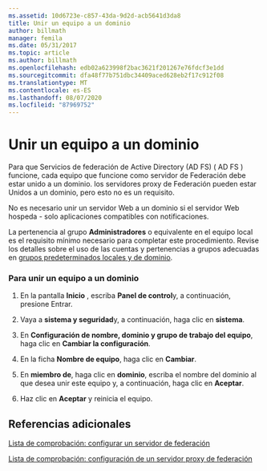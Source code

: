 ```yaml
---
ms.assetid: 10d6723e-c857-43da-9d2d-acb5641d3da8
title: Unir un equipo a un dominio
author: billmath
manager: femila
ms.date: 05/31/2017
ms.topic: article
ms.author: billmath
ms.openlocfilehash: edb02a623998f2bac3621f201267e76fdcf3e1dd
ms.sourcegitcommit: dfa48f77b751dbc34409aced628eb2f17c912f08
ms.translationtype: MT
ms.contentlocale: es-ES
ms.lasthandoff: 08/07/2020
ms.locfileid: "87969752"
---
```

# <a name="join-a-computer-to-a-domain"></a>Unir un equipo a un dominio

Para que Servicios de federación de Active Directory (AD FS) \( AD FS \) funcione, cada equipo que funcione como servidor de Federación debe estar unido a un dominio. los servidores proxy de Federación pueden estar Unidos a un dominio, pero esto no es un requisito.

No es necesario unir un servidor Web a un dominio si el servidor Web hospeda \- solo aplicaciones compatibles con notificaciones.

La pertenencia al grupo **Administradores** o equivalente en el equipo local es el requisito mínimo necesario para completar este procedimiento.  Revise los detalles sobre el uso de las cuentas y pertenencias a grupos adecuadas en [grupos predeterminados locales y de dominio](https://go.microsoft.com/fwlink/?LinkId=83477).

### <a name="to-join-a-computer-to-a-domain"></a>Para unir un equipo a un dominio

1.  En la pantalla **Inicio** , escriba **Panel de control**y, a continuación, presione Entrar.

2.  Vaya a **sistema y seguridad**y, a continuación, haga clic en **sistema**.

3.  En **Configuración de nombre, dominio y grupo de trabajo del equipo**, haga clic en **Cambiar la configuración**.

4.  En la ficha **Nombre de equipo**, haga clic en **Cambiar**.

5.  En **miembro de**, haga clic en **dominio**, escriba el nombre del dominio al que desea unir este equipo y, a continuación, haga clic en **Aceptar**.

6.  Haz clic en **Aceptar** y reinicia el equipo.

## <a name="additional-references"></a>Referencias adicionales
[Lista de comprobación: configurar un servidor de federación](Checklist--Setting-Up-a-Federation-Server.md)

[Lista de comprobación: configuración de un servidor proxy de federación](Checklist--Setting-Up-a-Federation-Server-Proxy.md)


